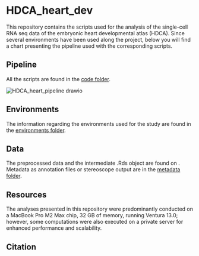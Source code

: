 # HDCA_heart_dev

This repository contains the scripts used for the analysis of the single-cell RNA seq data of the embryonic heart developmental atlas (HDCA). 
Since several environments have been used along the project, below you will find a chart presenting the pipeline used with the corresponding scripts.

## Pipeline
All the scripts are found in the [code folder](./code).

![HDCA_heart_pipeline drawio](https://github.com/rmauron/HDCA_heart_dev/assets/92672952/2e7f4531-d2cc-4f7f-a592-15119a71fff4)


## Environments
The information regarding the environments used for the study are found in the [environments folder](./environments).

## Data
The preprocessed data and the intermediate .Rds object are found on <NEED TO DECIDE WHERE>.
Metadata as annotation files or stereoscope output are in the [metadata folder](./metadata).

## Resources
The analyses presented in this repository were predominantly conducted on a MacBook Pro M2 Max chip, 32 GB of memory, running Ventura 13.0; however, some computations were also executed on a private server for enhanced performance and scalability.

## Citation
<ADD CITATION>
